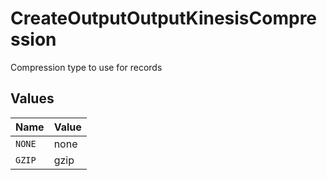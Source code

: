 # CreateOutputOutputKinesisCompression

Compression type to use for records


## Values

| Name   | Value  |
| ------ | ------ |
| `NONE` | none   |
| `GZIP` | gzip   |